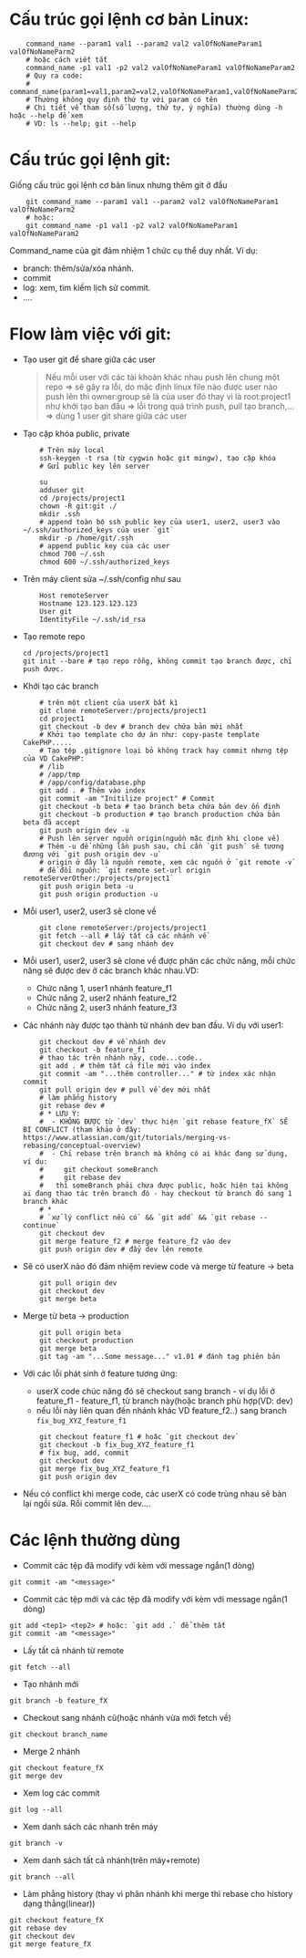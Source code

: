 # Cấu trúc gọi lệnh cơ bản Linux:
```
	command_name --param1 val1 --param2 val2 valOfNoNameParam1 valOfNoNameParm2
	# hoặc cách viết tắt
	command_name -p1 val1 -p2 val2 valOfNoNameParam1 valOfNoNameParam2
	# Quy ra code:
	# command_name(param1=val1,param2=val2,valOfNoNameParam1,valOfNoNameParm2)
	# Thường không quy định thứ tự với param có tên
	# Chi tiết về tham số(số lượng, thứ tự, ý nghĩa) thường dùng -h hoặc --help để xem
	# VD: ls --help; git --help
```


# Cấu trúc gọi lệnh git:
Giống cấu trúc gọi lệnh cơ bản linux nhưng thêm git ở đầu
```
	git command_name --param1 val1 --param2 val2 valOfNoNameParam1 valOfNoNameParm2
	# hoặc:
	git command_name -p1 val1 -p2 val2 valOfNoNameParam1 valOfNoNameParam2
```
Command_name của git đảm nhiệm 1 chức cụ thể duy nhất. Ví dụ:
- branch: thêm/sửa/xóa nhánh.
- commit
- log: xem, tìm kiếm lịch sử commit.
- ....


# Flow làm việc với git:
- Tạo user git để share giữa các user 
	> Nếu mỗi user với các tài khoản khác nhau push lên chung một repo => sẽ gây ra lỗi, do mặc định linux file nào được user nào push lên thì owner:group sẽ là của user đó thay vì là root:project1 như khởi tạo ban đầu => lỗi trong quá trình push, pull tạo branch,... => dùng 1 user git share giữa các user
- Tạo cặp khóa public, private
	```
		# Trên máy local
		ssh-keygen -t rsa (từ cygwin hoặc git mingw), tạo cặp khóa
		# Gửi public key lên server
	```
	
	```
		su
		adduser git
		cd /projects/project1
		chown -R git:git ./
		mkdir .ssh
		# append toàn bộ ssh public key của user1, user2, user3 vào ~/.ssh/authorized_keys của user `git`
		mkdir -p /home/git/.ssh
		# append public key của các user
		chmod 700 ~/.ssh
		chmod 600 ~/.ssh/authorized_keys
	```

- Trên máy client sửa ~/.ssh/config như sau
	```
		Host remoteServer
		Hostname 123.123.123.123
		User git
		IdentityFile ~/.ssh/id_rsa
	```

- Tạo remote repo
	```
	cd /projects/project1
	git init --bare # tạo repo rỗng, không commit tạo branch được, chỉ push được.
	```

- Khởi tạo các branch
	```
		# trên một client của userX bất kì
		git clone remoteServer:/projects/project1
		cd project1
		git checkout -b dev # branch dev chứa bản mới nhất
		# Khởi tạo template cho dự án như: copy-paste template CakePHP.....
		# Tạo tệp .gitignore loại bỏ không track hay commit nhưng tệp của VD CakePHP:
		# /lib
		# /app/tmp
		# /app/config/database.php
		git add . # Thêm vào index
		git commit -am "Initilize project" # Commit 
		git checkout -b beta # tạo branch beta chứa bản dev ổn định
		git checkout -b production # tạo branch production chứa bản beta đã accept
		git push origin dev -u 
		# Push lên server nguồn origin(nguồn mặc định khi clone về)
		# Thêm -u để những lần push sau, chỉ cần `git push` sẽ tương đương với `git push origin dev -u`
		# origin ở đây là nguồn remote, xem các nguồn ở `git remote -v`
		# để đổi nguồn: `git remote set-url origin remoteServerOther:/projects/project1`
		git push origin beta -u
		git push origin production -u
	```

- Mỗi user1, user2, user3 sẽ clone về
	```
		git clone remoteServer:/projects/project1
		git fetch --all # lấy tất cả các nhánh về
		git checkout dev # sang nhánh dev
	```

- Mỗi user1, user2, user3 sẽ clone về được phân các chức năng, mỗi chức năng sẽ được dev ở các branch khác nhau.VD:
	- Chức năng 1, user1 nhánh feature_f1
	- Chức năng 2, user2 nhánh feature_f2
	- Chức năng 2, user3 nhánh feature_f3

- Các nhánh này được tạo thành từ nhánh dev ban đầu. Ví dụ với user1:
	```
		git checkout dev # về nhánh dev
		git checkout -b feature_f1
		# thao tác trên nhánh này, code...code..
		git add . # thêm tất cả file mới vào inđex
		git commit -am "...thêm controller..." # từ index xác nhận commit
		git pull origin dev # pull về dev mới nhất
		# làm phẳng history
		git rebase dev # 
		# * LƯU Ý: 
		#  - KHÔNG ĐƯỢC từ `dev` thực hiện `git rebase feature_fX` SẼ BỊ CONFLICT (tham khảo ở đây: https://www.atlassian.com/git/tutorials/merging-vs-rebasing/conceptual-overview)
		#  - Chỉ rebase trên branch mà không có ai khác đang sử dụng, ví dụ:
		#	  git checkout someBranch
		#     git rebase dev  
		#   thì someBranch phải chưa được public, hoặc hiện tại không ai đang thao tác trên branch đó - hay checkout từ branch đó sang 1 branch khác
		# *
		# `xử lý conflict nếu có` && `git add` && `git rebase --continue`
		git checkout dev
		git merge feature_f2 # merge feature_f2 vào dev
		git push origin dev # đẩy dev lên remote
	```

- Sẽ có userX nào đó đảm nhiệm review code và merge từ feature -> beta
	```
		git pull origin dev
		git checkout dev
		git merge beta
	```

- Merge từ beta -> production
	```
		git pull origin beta
		git checkout production
		git merge beta
		git tag -am "...Some message..." v1.01 # đánh tag phiên bản
	```

- Với các lỗi phát sinh ở feature tương ứng:
	- userX code chúc năng đó sẽ checkout sang branch - ví dụ lỗi ở feature_f1 - feature_f1, từ branch này(hoặc branch phù hợp(VD: dev)
	- nếu lỗi này liên quan đến nhánh khác VD feature_f2..) sang branch `fix_bug_XYZ_feature_f1`
	```
		git checkout feature_f1 # hoặc `git checkout dev`
		git checkout -b fix_bug_XYZ_feature_f1
		# fix bug, add, commit
		git checkout dev
		git merge fix_bug_XYZ_feature_f1
		git push origin dev
	```

- Nếu có conflict khi merge code, các userX có code trùng nhau sẽ bàn lại ngồi sửa. Rồi commit lên dev....

# Các lệnh thường dùng

- Commit các tệp đã modify với kèm với message ngắn(1 dòng)
```
git commit -am "<message>" 
```
- Commit các tệp mới và các tệp đã modify với kèm với message ngắn(1 dòng)
```
git add <tep1> <tep2> # hoặc: `git add .` để thêm tất
git commit -am "<message>" 
```
- Lấy tất cả nhánh từ remote
```
git fetch --all
```
- Tạo nhánh mới
```
git branch -b feature_fX
```
- Checkout sang nhánh cũ(hoặc nhánh vừa mới fetch về)
```
git checkout branch_name
```
- Merge 2 nhánh
```
git checkout feature_fX
git merge dev
```
- Xem log các commit
```
git log --all
```
- Xem danh sách các nhanh trên máy
```
git branch -v
```
- Xem danh sách tất cả nhánh(trên máy+remote)
```
git branch --all
```
- Làm phẳng history (thay vì phân nhánh khi merge thì rebase cho history dạng thẳng(linear))
```
git checkout feature_fX
git rebase dev
git checkout dev
git merge feature_fX
```
